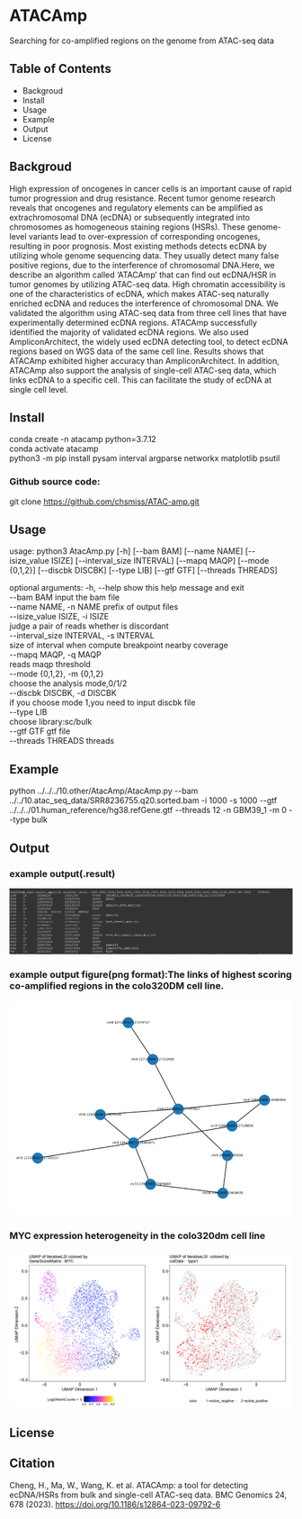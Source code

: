 # ATACAmp
Searching for  co-amplified regions on the genome from ATAC-seq data
## Table of Contents
* Backgroud
* Install
* Usage
* Example
* Output
* License
## Backgroud
High expression of oncogenes in cancer cells is an important cause of rapid tumor progression and drug resistance. Recent tumor genome research reveals that oncogenes and regulatory elements can be amplified as extrachromosomal DNA (ecDNA) or subsequently integrated into chromosomes as homogeneous staining regions (HSRs). These genome-level variants lead to over-expression of corresponding oncogenes, resulting in poor prognosis. Most existing methods detects ecDNA by utilizing whole genome sequencing data. They usually detect many false positive regions, due to the interference of chromosomal DNA.Here, we describe an algorithm called ‘ATACAmp’ that can find out ecDNA/HSR in tumor genomes by utilizing ATAC-seq data. High chromatin accessibility is one of the characteristics of ecDNA, which makes ATAC-seq naturally enriched ecDNA and reduces the interference of chromosomal DNA. We validated the algorithm using ATAC-seq data from three cell lines that have experimentally determined ecDNA regions. ATACAmp successfully identified the majority of validated ecDNA regions. We also used AmpliconArchitect, the widely used ecDNA detecting tool, to detect ecDNA regions based on WGS data of the same cell line. Results shows that ATACAmp exhibited higher accuracy than AmpliconArchitect. In addition, ATACAmp also support the analysis of single-cell ATAC-seq data, which links ecDNA to a specific cell. This can facilitate the study of ecDNA at single cell level.
## Install
conda create -n atacamp python=3.7.12  
conda activate atacamp  
python3 -m pip install pysam interval argparse networkx matplotlib psutil  
### Github source code:
git clone https://github.com/chsmiss/ATAC-amp.git
## Usage
usage: python3 AtacAmp.py [-h] [--bam BAM] [--name NAME] [--isize_value ISIZE]
                  [--interval_size INTERVAL] [--mapq MAQP] [--mode {0,1,2}]
                  [--discbk DISCBK] [--type LIB] [--gtf GTF]
                  [--threads THREADS]

optional arguments:
  -h, --help            show this help message and exit  
  --bam BAM             input the bam file  
  --name NAME, -n NAME  prefix of output files  
  --isize_value ISIZE, -i ISIZE  
                        judge a pair of reads whether is discordant  
  --interval_size INTERVAL, -s INTERVAL  
                        size of interval when compute breakpoint nearby coverage  
  --mapq MAQP, -q MAQP  
  reads maqp threshold  
  --mode {0,1,2}, -m {0,1,2}  
                        choose the analysis mode,0/1/2  
  --discbk DISCBK, -d DISCBK  
                        if you choose mode 1,you need to input discbk file  
  --type LIB          
  choose library:sc/bulk  
  --gtf GTF             gtf file  
  --threads THREADS     threads  

## Example
python ../../../10.other/AtacAmp/AtacAmp.py --bam ../../10.atac_seq_data/SRR8236755.q20.sorted.bam -i 1000 -s 1000 --gtf ../../../01.human_reference/hg38.refGene.gtf --threads 12 -n GBM39_1 -m 0 --type bulk
## Output
### example output(.result)
![](./result_example.png)
### example output figure(png format):The links of  highest scoring co-amplified regions in the colo320DM cell line.
![](./result_figure.png)
### MYC expression heterogeneity in the colo320dm cell line
![](./1684413741222.jpg)
## License

## Citation
Cheng, H., Ma, W., Wang, K. et al. ATACAmp: a tool for detecting ecDNA/HSRs from bulk and single-cell ATAC-seq data. BMC Genomics 24, 678 (2023). https://doi.org/10.1186/s12864-023-09792-6
